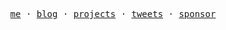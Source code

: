 <p align="center">
  <samp>
    <a href="https://martilion.es">me</a> ·
    <a href="https://medium.com/@martiliones">blog</a> ·
    <a href="https://martilion.es/projects">projects</a> ·
    <a href="https://twitter.com/martiliones">tweets</a> ·
    <a href="https://patreon.com/martiliones">sponsor</a>
  </samp>
</p>
